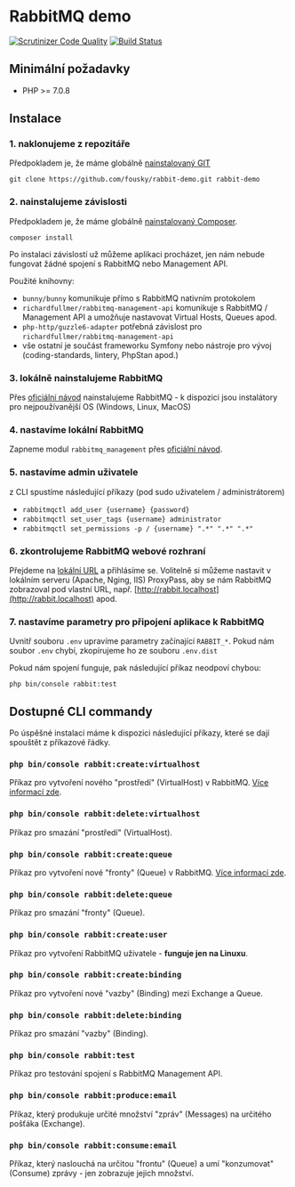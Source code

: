 # RabbitMQ demo

[![Scrutinizer Code Quality](https://scrutinizer-ci.com/g/fousky/rabbit-demo/badges/quality-score.png?b=master)](https://scrutinizer-ci.com/g/fousky/rabbit-demo/?branch=master)
[![Build Status](https://scrutinizer-ci.com/g/fousky/rabbit-demo/badges/build.png?b=master)](https://scrutinizer-ci.com/g/fousky/rabbit-demo/build-status/master)

## Minimální požadavky

* PHP >= 7.0.8

## Instalace

### 1. naklonujeme z repozitáře

Předpokladem je, že máme globálně [nainstalovaný GIT](https://git-scm.com/book/en/v2/Getting-Started-Installing-Git)

    git clone https://github.com/fousky/rabbit-demo.git rabbit-demo

### 2. nainstalujeme závislosti

Předpokladem je, že máme globálně [nainstalovaný Composer](https://getcomposer.org/download/).

    composer install

Po instalaci závislostí už můžeme aplikaci procházet, jen nám nebude fungovat žádné spojení s RabbitMQ nebo Management API.

Použité knihovny:
* `bunny/bunny` komunikuje přímo s RabbitMQ nativním protokolem
* `richardfullmer/rabbitmq-management-api` komunikuje s RabbitMQ / Management API a umožňuje nastavovat Virtual Hosts, Queues apod.
* `php-http/guzzle6-adapter` potřebná závislost pro `richardfullmer/rabbitmq-management-api` 
* vše ostatní je součást frameworku Symfony nebo nástroje pro vývoj (coding-standards, lintery, PhpStan apod.)

### 3. lokálně nainstalujeme RabbitMQ

Přes [oficiální návod](https://www.rabbitmq.com/download.html) nainstalujeme RabbitMQ - k dispozici jsou instalátory pro nejpoužívanější OS (Windows, Linux, MacOS)

### 4. nastavíme lokální RabbitMQ

Zapneme modul `rabbitmq_management` přes [oficiální návod](https://www.rabbitmq.com/management.html).

### 5. nastavíme admin uživatele

z CLI spustíme následující příkazy (pod sudo uživatelem / administrátorem)

* `rabbitmqctl add_user {username} {password}`
* `rabbitmqctl set_user_tags {username} administrator`
* `rabbitmqctl set_permissions -p / {username} ".*" ".*" ".*"`

### 6. zkontrolujeme RabbitMQ webové rozhraní

Přejdeme na [lokální URL](http://127.0.0.1:15672/) a přihlásíme se. 
Volitelně si můžeme nastavit v lokálním serveru (Apache, Nging, IIS) ProxyPass, aby se nám RabbitMQ zobrazoval pod vlastní URL, např. [http://rabbit.localhost](http://rabbit.localhost) apod.

### 7. nastavíme parametry pro připojení aplikace k RabbitMQ

Uvnitř souboru `.env` upravíme parametry začínající `RABBIT_*`. Pokud nám soubor `.env` chybí, zkopírujeme ho ze souboru `.env.dist`

Pokud nám spojení funguje, pak následující příkaz neodpoví chybou:

    php bin/console rabbit:test

## Dostupné CLI commandy

Po úspěšné instalaci máme k dispozici následující příkazy, které se dají spouštět z příkazové řádky.

### `php bin/console rabbit:create:virtualhost`
Příkaz pro vytvoření nového "prostředí" (VirtualHost) v RabbitMQ. [Více informací zde](https://www.rabbitmq.com/vhosts.html).

### `php bin/console rabbit:delete:virtualhost`
Příkaz pro smazání "prostředí" (VirtualHost).

### `php bin/console rabbit:create:queue`
Příkaz pro vytvoření nové "fronty" (Queue) v RabbitMQ. [Více informací zde](https://www.rabbitmq.com/queues.html).

### `php bin/console rabbit:delete:queue`
Příkaz pro smazání "fronty" (Queue).

### `php bin/console rabbit:create:user`
Příkaz pro vytvoření RabbitMQ uživatele - **funguje jen na Linuxu**.

### `php bin/console rabbit:create:binding`
Příkaz pro vytvoření nové "vazby" (Binding) mezi Exchange a Queue.

### `php bin/console rabbit:delete:binding`
Příkaz pro smazání "vazby" (Binding).

### `php bin/console rabbit:test`
Příkaz pro testování spojení s RabbitMQ Management API.


### `php bin/console rabbit:produce:email`
Příkaz, který produkuje určité množství "zpráv" (Messages) na určitého pošťáka (Exchange).

### `php bin/console rabbit:consume:email`
Příkaz, který naslouchá na určitou "frontu" (Queue) a umí "konzumovat" (Consume) zprávy - jen zobrazuje jejich množství.
